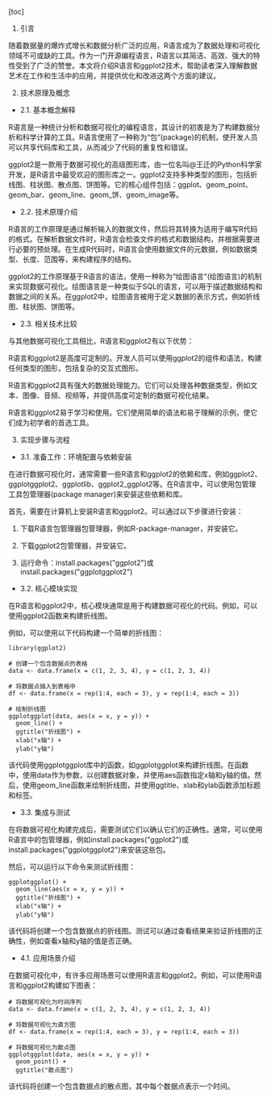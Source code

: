 
[toc]                    
                
                
1. 引言

随着数据量的爆炸式增长和数据分析广泛的应用，R语言成为了数据处理和可视化领域不可或缺的工具。作为一门开源编程语言，R语言以其简洁、高效、强大的特性受到了广泛的赞誉。本文将介绍R语言和ggplot2技术，帮助读者深入理解数据艺术在工作和生活中的应用，并提供优化和改进这两个方面的建议。

2. 技术原理及概念

- 2.1. 基本概念解释

R语言是一种统计分析和数据可视化的编程语言，其设计的初衷是为了构建数据分析和科学计算的工具。R语言使用了一种称为“包”(package)的机制，使开发人员可以共享代码库和工具，从而减少了代码的重复性和错误。

ggplot2是一款用于数据可视化的高级图形库，由一位名叫@王迁的Python科学家开发，是R语言中最受欢迎的图形库之一。ggplot2支持多种类型的图形，包括折线图、柱状图、散点图、饼图等。它的核心组件包括：ggplot、geom_point、geom_bar、geom_line、geom_饼、geom_image等。

- 2.2. 技术原理介绍

R语言的工作原理是通过解析输入的数据文件，然后将其转换为适用于编写R代码的格式。在解析数据文件时，R语言会检查文件的格式和数据结构，并根据需要进行必要的预处理。在生成R代码时，R语言会使用数据文件的元数据，例如数据类型、长度、范围等，来构建程序的结构。

ggplot2的工作原理基于R语言的语法，使用一种称为“绘图语言”(绘图语言)的机制来实现数据可视化。绘图语言是一种类似于SQL的语言，可以用于描述数据结构和数据之间的关系。在ggplot2中，绘图语言被用于定义数据的表示方式，例如折线图、柱状图、饼图等。

- 2.3. 相关技术比较

与其他数据可视化工具相比，R语言和ggplot2有以下优势：

R语言和ggplot2是高度可定制的。开发人员可以使用ggplot2的组件和语法，构建任何类型的图形，包括复杂的交互式图形。

R语言和ggplot2具有强大的数据处理能力。它们可以处理各种数据类型，例如文本、图像、音频、视频等，并提供高度可定制的数据可视化结果。

R语言和ggplot2易于学习和使用。它们使用简单的语法和易于理解的示例，使它们成为初学者的首选工具。

3. 实现步骤与流程

- 3.1. 准备工作：环境配置与依赖安装

在进行数据可视化时，通常需要一些R语言和ggplot2的依赖和库，例如ggplot2、ggplotggplot2、ggplotlib、ggplot2\_ggplot2等。在R语言中，可以使用包管理工具包管理器(package manager)来安装这些依赖和库。

首先，需要在计算机上安装R语言和ggplot2。可以通过以下步骤进行安装：

1. 下载R语言包管理器包管理器，例如R-package-manager，并安装它。

2. 下载ggplot2包管理器，并安装它。

3. 运行命令：install.packages("ggplot2")或install.packages("ggplotggplot2")

- 3.2. 核心模块实现

在R语言和ggplot2中，核心模块通常是用于构建数据可视化的代码。例如，可以使用ggplot2函数来构建折线图。

例如，可以使用以下代码构建一个简单的折线图：
```
library(ggplot2)

# 创建一个包含数据点的表格
data <- data.frame(x = c(1, 2, 3, 4), y = c(1, 2, 3, 4))

# 将数据点插入到表格中
df <- data.frame(x = rep(1:4, each = 3), y = rep(1:4, each = 3))

# 绘制折线图
ggplotggplot(data, aes(x = x, y = y)) + 
  geom_line() + 
  ggtitle("折线图") +
  xlab("x轴") +
  ylab("y轴")
```
该代码使用ggplotggplot库中的函数，如ggplotggplot来构建折线图。在函数中，使用data作为参数，以创建数据对象，并使用aes函数指定x轴和y轴的值。然后，使用geom\_line函数来绘制折线图，并使用ggtitle、xlab和ylab函数添加标题和标签。

- 3.3. 集成与测试

在将数据可视化构建完成后，需要测试它们以确认它们的正确性。通常，可以使用R语言中的包管理器，例如install.packages("ggplot2")或install.packages("ggplotggplot2")来安装这些包。

然后，可以运行以下命令来测试折线图：
```
ggplotggplot() + 
  geom_line(aes(x = x, y = y)) + 
  ggtitle("折线图") + 
  xlab("x轴") + 
  ylab("y轴")
```
该代码将创建一个包含数据点的折线图。测试可以通过查看结果来验证折线图的正确性，例如查看x轴和y轴的值是否正确。

- 4.1. 应用场景介绍

在数据可视化中，有许多应用场景可以使用R语言和ggplot2。例如，可以使用R语言和ggplot2构建如下图表：

```
# 将数据可视化为时间序列
data <- data.frame(x = c(1, 2, 3, 4), y = c(1, 2, 3, 4))

# 将数据可视化为直方图
df <- data.frame(x = rep(1:4, each = 3), y = rep(1:4, each = 3))

# 将数据可视化为散点图
ggplotggplot(data, aes(x = x, y = y)) + 
  geom_point() + 
  ggtitle("散点图")
```
该代码将创建一个包含数据点的散点图，其中每个数据点表示一个时间。

